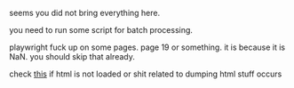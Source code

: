 seems you did not bring everything here.

you need to run some script for batch processing.

playwright fuck up on some pages. page 19 or something. it is because it is NaN. you should skip that already.

check [this](https://github.com/puppeteer/puppeteer/issues/3323) if html is not loaded or shit related to dumping html stuff occurs